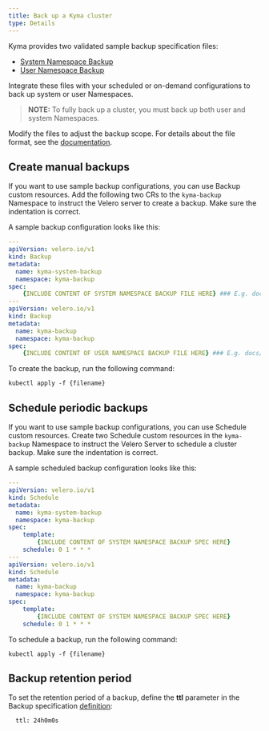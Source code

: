 ```yaml
---
title: Back up a Kyma cluster
type: Details
---
```

Kyma provides two validated sample backup specification files:

- [System Namespace Backup](./assets/system-backup.yaml)
- [User Namespace Backup](./assets/all-backup.yaml)


Integrate these files with your scheduled or on-demand configurations to back up system or user Namespaces.

>**NOTE:** To fully back up a cluster, you must back up both user and system Namespaces.

Modify the files to adjust the backup scope. For details about the file format, see the [documentation](https://velero.io/docs/v1.0.0/output-file-format/).

## Create manual backups

If you want to use sample backup configurations, you can use Backup custom resources. Add the following two CRs to the `kyma-backup` Namespace to instruct the Velero server to create a backup. Make sure the indentation is correct.

A sample backup configuration looks like this:

```yaml
---
apiVersion: velero.io/v1
kind: Backup
metadata:
  name: kyma-system-backup
  namespace: kyma-backup
spec:
    {INCLUDE CONTENT OF SYSTEM NAMESPACE BACKUP FILE HERE} ### E.g. docs/backup/assets/system-backup.yaml
---
apiVersion: velero.io/v1
kind: Backup
metadata:
  name: kyma-backup
  namespace: kyma-backup
spec:
    {INCLUDE CONTENT OF USER NAMESPACE BACKUP FILE HERE} ### E.g. docs/backup/assets/all-backup.yaml
```

To create the backup, run the following command:

```
kubectl apply -f {filename}
```

## Schedule periodic backups

If you want to use sample backup configurations, you can use Schedule custom resources. Create two Schedule custom resources in the `kyma-backup` Namespace to instruct the Velero Server to schedule a cluster backup. Make sure the indentation is correct.

A sample scheduled backup configuration looks like this:

```yaml
---
apiVersion: velero.io/v1
kind: Schedule
metadata:
  name: kyma-system-backup
  namespace: kyma-backup
spec:
    template:
        {INCLUDE CONTENT OF SYSTEM NAMESPACE BACKUP SPEC HERE}
    schedule: 0 1 * * *
---
apiVersion: velero.io/v1
kind: Schedule
metadata:
  name: kyma-backup
  namespace: kyma-backup
spec:
    template:
        {INCLUDE CONTENT OF SYSTEM NAMESPACE BACKUP SPEC HERE}
    schedule: 0 1 * * *
```

To schedule a backup, run the following command:

```
kubectl apply -f {filename}
```

## Backup retention period

To set the retention period of a backup, define the **ttl** parameter in the Backup specification [definition](https://velero.io/docs/v1.0.0/output-file-format/):

```  The amount of time before this backup is eligible for garbage collection.
  ttl: 24h0m0s
  ```
